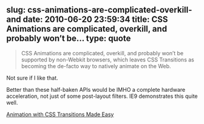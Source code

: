 slug: css-animations-are-complicated-overkill-and
date: 2010-06-20 23:59:34
title: CSS Animations are complicated, overkill, and probably won’t be...
type: quote
---

> CSS Animations are complicated, overkill, and probably won’t be supported by non-Webkit browsers, which leaves CSS Transitions as becoming the de-facto way to natively animate on the Web.

Not sure if I like that.

 Better than these half-baken APIs would be IMHO a complete hardware acceleration, not just of some post-layout filters. IE9 demonstrates this quite well.

 [Animation with CSS Transitions Made Easy](http://www.azarask.in/blog/post/animation-css-transitions-jquery-easy/)
